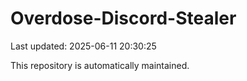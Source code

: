 # Overdose-Discord-Stealer

Last updated: 2025-06-11 20:30:25

This repository is automatically maintained.
